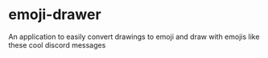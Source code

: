 # emoji-drawer
An application to easily convert drawings to emoji and draw with emojis like these cool discord messages